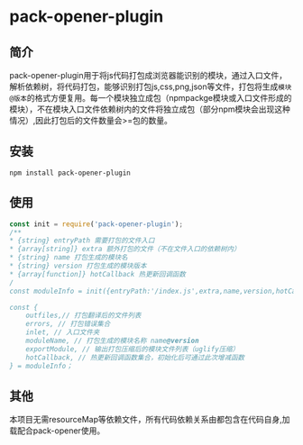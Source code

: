 # pack-opener-plugin

## 简介
pack-opener-plugin用于将js代码打包成浏览器能识别的模块，通过入口文件，解析依赖树，将代码打包，能够识别打包js,css,png,json等文件，打包将生成`模块@版本`的格式方便复用。每一个模块独立成包（npmpackge模块或入口文件形成的模块），不在模块入口文件依赖树内的文件将独立成包（部分npm模块会出现这种情况）,因此打包后的文件数量会>=包的数量。

## 安装
`npm install pack-opener-plugin`

## 使用

```javascript
const init = require('pack-opener-plugin');
/**
* {string} entryPath 需要打包的文件入口
* {array[string]} extra 额外打包的文件（不在文件入口的依赖树内）
* {string} name 打包生成的模块名
* {string} version 打包生成的模块版本
* {array[function]} hotCallback 热更新回调函数
/
const moduleInfo = init({entryPath:'/index.js',extra,name,version,hotCallback});

const {
	outfiles,// 打包翻译后的文件列表
	errors, // 打包错误集合
	inlet, // 入口文件夹
	moduleName, // 打包生成的模块名称 name@version
	exportModule, // 输出打包压缩后的模块文件列表（uglify压缩）
	hotCallback, // 热更新回调函数集合，初始化后可通过此次增减函数
} = moduleInfo；

```

## 其他
本项目无需resourceMap等依赖文件，所有代码依赖关系由都包含在代码自身,加载配合pack-opener使用。

